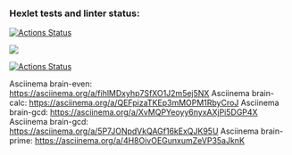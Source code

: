 ### Hexlet tests and linter status:

[![Actions Status](https://github.com/Rrudger/frontend-project-lvl1/workflows/hexlet-check/badge.svg)](https://github.com/Rrudger/frontend-project-lvl1/actions)

<a href="https://codeclimate.com/github/codeclimate/codeclimate/maintainability"><img src="https://api.codeclimate.com/v1/badges/a99a88d28ad37a79dbf6/maintainability" /></a>

[![Actions Status](https://github.com/Rrudger/frontend-project-lvl1/workflows/make-lint/badge.svg)](https://github.com/Rrudger/frontend-project-lvl1/actions)

 Asciinema brain-even: https://asciinema.org/a/fihlMDxyhp7SfXO1J2m5ej5NX
 Asciinema brain-calc: https://asciinema.org/a/QEFpizaTKEp3mMOPM1RbyCroJ
 Asciinema brain-gcd: https://asciinema.org/a/XvMQPYeoyy6nyxAXjPi5DGP4X
 Asciinema brain-gcd: https://asciinema.org/a/5P7JONpdVkQAGf16kExQJK95U
 Asciinema brain-prime: https://asciinema.org/a/4H8OivOEGunxumZeVP35aJknK

